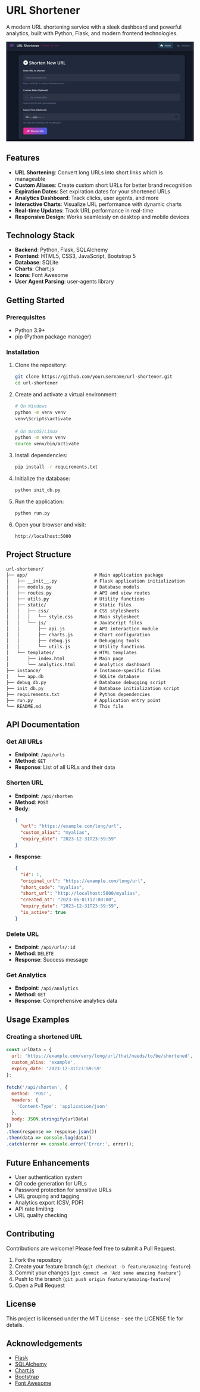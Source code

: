 # URL Shortener

A modern URL shortening service with a sleek dashboard and powerful analytics, built with Python, Flask, and modern frontend technologies.

![URL Shortener Dashboard](images/main%20image.PNG)


## Features

- **URL Shortening**: Convert long URLs into short links which is manageable
- **Custom Aliases**: Create custom short URLs for better brand recognition
- **Expiration Dates**: Set expiration dates for your shortened URLs
- **Analytics Dashboard**: Track clicks, user agents, and more
- **Interactive Charts**: Visualize URL performance with dynamic charts
- **Real-time Updates**: Track URL performance in real-time
- **Responsive Design**: Works seamlessly on desktop and mobile devices

## Technology Stack

- **Backend**: Python, Flask, SQLAlchemy
- **Frontend**: HTML5, CSS3, JavaScript, Bootstrap 5
- **Database**: SQLite
- **Charts**: Chart.js
- **Icons**: Font Awesome
- **User Agent Parsing**: user-agents library

## Getting Started

### Prerequisites

- Python 3.9+
- pip (Python package manager)

### Installation

1. Clone the repository:
   ```bash
   git clone https://github.com/yourusername/url-shortener.git
   cd url-shortener
   ```

2. Create and activate a virtual environment:
   ```bash
   # On Windows
   python -m venv venv
   venv\Scripts\activate

   # On macOS/Linux
   python -m venv venv
   source venv/bin/activate
   ```

3. Install dependencies:
   ```bash
   pip install -r requirements.txt
   ```

4. Initialize the database:
   ```bash
   python init_db.py
   ```

5. Run the application:
   ```bash
   python run.py
   ```

6. Open your browser and visit:
   ```
   http://localhost:5000
   ```

## Project Structure

```
url-shortener/
├── app/                         # Main application package
│   ├── __init__.py              # Flask application initialization
│   ├── models.py                # Database models
│   ├── routes.py                # API and view routes
│   ├── utils.py                 # Utility functions
│   ├── static/                  # Static files
│   │   ├── css/                 # CSS stylesheets
│   │   │   └── style.css        # Main stylesheet
│   │   └── js/                  # JavaScript files
│   │       ├── api.js           # API interaction module
│   │       ├── charts.js        # Chart configuration
│   │       ├── debug.js         # Debugging tools
│   │       └── utils.js         # Utility functions
│   └── templates/               # HTML templates
│       ├── index.html           # Main page
│       └── analytics.html       # Analytics dashboard
├── instance/                    # Instance-specific files
│   └── app.db                   # SQLite database
├── debug_db.py                  # Database debugging script
├── init_db.py                   # Database initialization script
├── requirements.txt             # Python dependencies
├── run.py                       # Application entry point
└── README.md                    # This file
```

## API Documentation

### Get All URLs
- **Endpoint**: `/api/urls`
- **Method**: `GET`
- **Response**: List of all URLs and their data

### Shorten URL
- **Endpoint**: `/api/shorten`
- **Method**: `POST`
- **Body**:
  ```json
  {
    "url": "https://example.com/long/url",
    "custom_alias": "myalias",
    "expiry_date": "2023-12-31T23:59:59"
  }
  ```
- **Response**:
  ```json
  {
    "id": 1,
    "original_url": "https://example.com/long/url",
    "short_code": "myalias",
    "short_url": "http://localhost:5000/myalias",
    "created_at": "2023-06-01T12:00:00",
    "expiry_date": "2023-12-31T23:59:59",
    "is_active": true
  }
  ```

### Delete URL
- **Endpoint**: `/api/urls/:id`
- **Method**: `DELETE`
- **Response**: Success message

### Get Analytics
- **Endpoint**: `/api/analytics`
- **Method**: `GET`
- **Response**: Comprehensive analytics data

## Usage Examples

### Creating a shortened URL

```javascript
const urlData = {
  url: 'https://example.com/very/long/url/that/needs/to/be/shortened',
  custom_alias: 'example',
  expiry_date: '2023-12-31T23:59:59'
};

fetch('/api/shorten', {
  method: 'POST',
  headers: {
    'Content-Type': 'application/json'
  },
  body: JSON.stringify(urlData)
})
.then(response => response.json())
.then(data => console.log(data))
.catch(error => console.error('Error:', error));
```

## Future Enhancements

- User authentication system
- QR code generation for URLs
- Password protection for sensitive URLs
- URL grouping and tagging
- Analytics export (CSV, PDF)
- API rate limiting
- URL quality checking

## Contributing

Contributions are welcome! Please feel free to submit a Pull Request.

1. Fork the repository
2. Create your feature branch (`git checkout -b feature/amazing-feature`)
3. Commit your changes (`git commit -m 'Add some amazing feature'`)
4. Push to the branch (`git push origin feature/amazing-feature`)
5. Open a Pull Request

## License

This project is licensed under the MIT License - see the LICENSE file for details.

## Acknowledgements

- [Flask](https://flask.palletsprojects.com/)
- [SQLAlchemy](https://www.sqlalchemy.org/)
- [Chart.js](https://www.chartjs.org/)
- [Bootstrap](https://getbootstrap.com/)
- [Font Awesome](https://fontawesome.com/) 